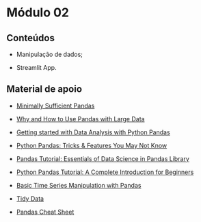 # Módulo 02

## Conteúdos

- Manipulação de dados;

- Streamlit App.

## Material de apoio

- [Minimally Sufficient Pandas](https://medium.com/dunder-data/minimally-sufficient-pandas-a8e67f2a2428)

- [Why and How to Use Pandas with Large Data](https://towardsdatascience.com/why-and-how-to-use-pandas-with-large-data-9594dda2ea4c)

- [Getting started with Data Analysis with Python Pandas](https://towardsdatascience.com/getting-started-to-data-analysis-with-python-pandas-with-titanic-dataset-a195ab043c77)

- [Python Pandas: Tricks & Features You May Not Know](https://web.archive.org/web/20200618004850/https://realpython.com/python-pandas-tricks/)

- [Pandas Tutorial: Essentials of Data Science in Pandas Library](https://medium.com/@shakasom/pandas-tutorial-essentials-of-data-science-in-pandas-library-9b0c81dbfcb1)

- [Python Pandas Tutorial: A Complete Introduction for Beginners](https://web.archive.org/web/20200618005130/https://www.learndatasci.com/tutorials/python-pandas-tutorial-complete-introduction-for-beginners/)

- [Basic Time Series Manipulation with Pandas](https://towardsdatascience.com/basic-time-series-manipulation-with-pandas-4432afee64ea)

- [Tidy Data](https://web.archive.org/web/20200618005349/https://r4ds.had.co.nz/tidy-data.html)

- [Pandas Cheat Sheet](https://assets.datacamp.com/blog_assets/PandasPythonForDataScience.pdf)


